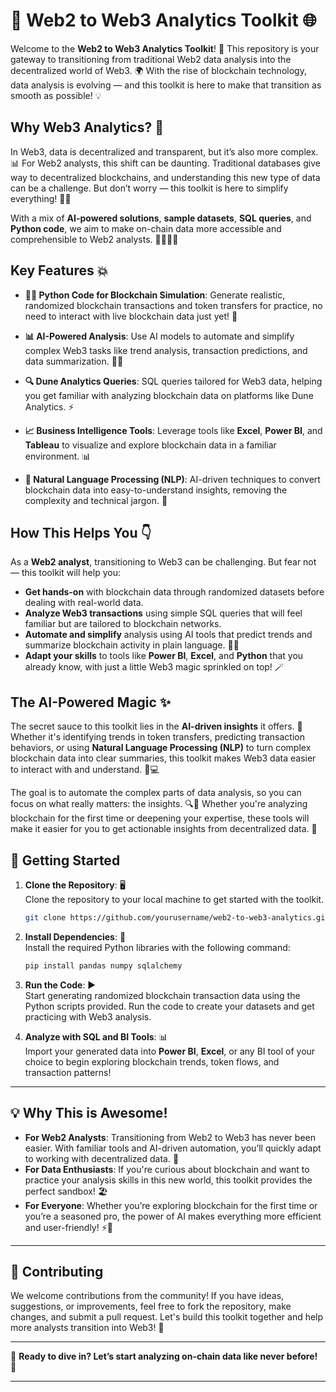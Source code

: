 # 🚀 **Web2 to Web3 Analytics Toolkit** 🌐

Welcome to the **Web2 to Web3 Analytics Toolkit**! 🎉 This repository is your gateway to transitioning from traditional Web2 data analysis into the decentralized world of Web3. 🌍 With the rise of blockchain technology, data analysis is evolving — and this toolkit is here to make that transition as smooth as possible! 💡

## Why Web3 Analytics? 🤔

In Web3, data is decentralized and transparent, but it’s also more complex. 📊 For Web2 analysts, this shift can be daunting. Traditional databases give way to decentralized blockchains, and understanding this new type of data can be a challenge. But don’t worry — this toolkit is here to simplify everything! 🔧✨

With a mix of **AI-powered solutions**, **sample datasets**, **SQL queries**, and **Python code**, we aim to make on-chain data more accessible and comprehensible to Web2 analysts. 🧑‍💻👩‍💻

## Key Features 💥

- **🧑‍💻 Python Code for Blockchain Simulation**: Generate realistic, randomized blockchain transactions and token transfers for practice, no need to interact with live blockchain data just yet! 🔄
  
- **📊 AI-Powered Analysis**: Use AI models to automate and simplify complex Web3 tasks like trend analysis, transaction predictions, and data summarization. 🤖💬

- **🔍 Dune Analytics Queries**: SQL queries tailored for Web3 data, helping you get familiar with analyzing blockchain data on platforms like Dune Analytics. ⚡

- **📈 Business Intelligence Tools**: Leverage tools like **Excel**, **Power BI**, and **Tableau** to visualize and explore blockchain data in a familiar environment. 📊

- **💬 Natural Language Processing (NLP)**: AI-driven techniques to convert blockchain data into easy-to-understand insights, removing the complexity and technical jargon. 🌟

## How This Helps You 👇

As a **Web2 analyst**, transitioning to Web3 can be challenging. But fear not — this toolkit will help you:

- **Get hands-on** with blockchain data through randomized datasets before dealing with real-world data.
- **Analyze Web3 transactions** using simple SQL queries that will feel familiar but are tailored to blockchain networks.
- **Automate and simplify** analysis using AI tools that predict trends and summarize blockchain activity in plain language. 🤖💡
- **Adapt your skills** to tools like **Power BI**, **Excel**, and **Python** that you already know, with just a little Web3 magic sprinkled on top! 🪄

## The AI-Powered Magic ✨

The secret sauce to this toolkit lies in the **AI-driven insights** it offers. 💬 Whether it's identifying trends in token transfers, predicting transaction behaviors, or using **Natural Language Processing (NLP)** to turn complex blockchain data into clear summaries, this toolkit makes Web3 data easier to interact with and understand. 🧠💻

The goal is to automate the complex parts of data analysis, so you can focus on what really matters: the insights. 🔍🔮 Whether you're analyzing blockchain for the first time or deepening your expertise, these tools will make it easier for you to get actionable insights from decentralized data. 🌱

## 🚀 Getting Started

1. **Clone the Repository**: 🖥️  
   Clone the repository to your local machine to get started with the toolkit.
   
   ```bash
   git clone https://github.com/yourusername/web2-to-web3-analytics.git
   ```

2. **Install Dependencies**: 🔧  
   Install the required Python libraries with the following command:
   
   ```bash
   pip install pandas numpy sqlalchemy
   ```

3. **Run the Code**: ▶️  
   Start generating randomized blockchain transaction data using the Python scripts provided. Run the code to create your datasets and get practicing with Web3 analysis.

4. **Analyze with SQL and BI Tools**: 📊  
   Import your generated data into **Power BI**, **Excel**, or any BI tool of your choice to begin exploring blockchain trends, token flows, and transaction patterns!

---

## 💡 Why This is Awesome! 

- **For Web2 Analysts**: Transitioning from Web2 to Web3 has never been easier. With familiar tools and AI-driven automation, you’ll quickly adapt to working with decentralized data. 💪
- **For Data Enthusiasts**: If you're curious about blockchain and want to practice your analysis skills in this new world, this toolkit provides the perfect sandbox! 🏖️
- **For Everyone**: Whether you’re exploring blockchain for the first time or you’re a seasoned pro, the power of AI makes everything more efficient and user-friendly! ⚡🔮

---

## 📢 Contributing

We welcome contributions from the community! If you have ideas, suggestions, or improvements, feel free to fork the repository, make changes, and submit a pull request. Let's build this toolkit together and help more analysts transition into Web3! 🤝

---

🔗 **Ready to dive in? Let’s start analyzing on-chain data like never before!** 🎉

---
